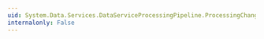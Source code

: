 ```yaml
---
uid: System.Data.Services.DataServiceProcessingPipeline.ProcessingChangeset
internalonly: False
---
```

